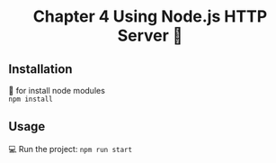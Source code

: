 <h1 align="center">Chapter 4 Using Node.js HTTP Server 👋</h1>

## Installation
💾 for install node modules  
`npm install`

## Usage
💻   Run the project:
`npm run start`

